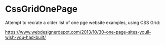 # CssGridOnePage

Attempt to recrate a older list of one pge website examples, using CSS Grid:

https://www.webdesignerdepot.com/2013/10/30-one-page-sites-youll-wish-you-had-built/
